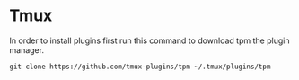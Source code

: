 # Tmux

In order to install plugins first run this command to download tpm the plugin 
manager.

`git clone https://github.com/tmux-plugins/tpm ~/.tmux/plugins/tpm`
